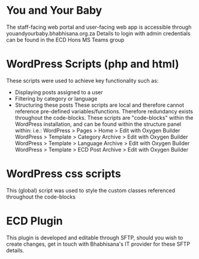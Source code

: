 # You and Your Baby
The staff-facing web portal and user-facing web app is accessible through youandyourbaby.bhabhisana.org.za
Details to login with admin credentials can be found in the ECD Hons MS Teams group

# WordPress Scripts (php and html)
These scripts were used to achieve key functionality such as:
- Displaying posts assigned to a user
- Filtering by category or language
- Structuring these posts
These scripts are local and therefore cannot reference pre-defined variables/functions. Therefore redundancy exists throughout the code-blocks.
These scripts are "code-blocks" within the WordPress installation, and can be found within the structure panel within:
i.e.:
WordPress > Pages > Home > Edit with Oxygen Builder
WordPress > Template > Category Archive > Edit with Oxygen Builder
WordPress > Template > Language Archive > Edit with Oxygen Builder
WordPress > Template > ECD Post Archive > Edit with Oxygen Builder

# WordPress css scripts
This (global) script was used to style the custom classes referenced throughout the code-blocks

# ECD Plugin
This plugin is developed and editable through SFTP, should you wish to create changes, get in touch with Bhabhisana's IT provider for these SFTP details.